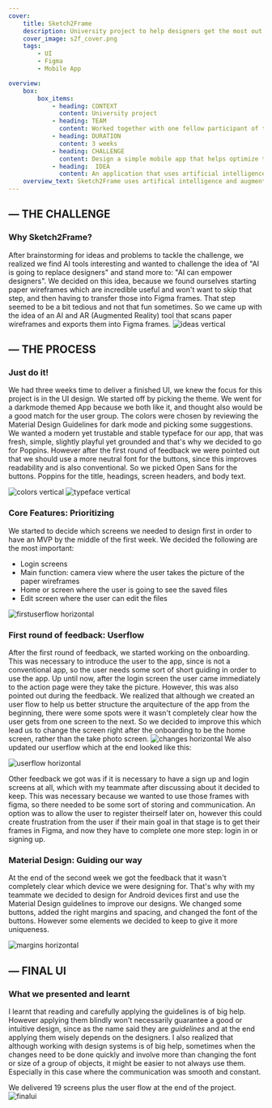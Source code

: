 ```yaml
---
cover:
    title: Sketch2Frame
    description: University project to help designers get the most out of their work. 
    cover_image: s2f_cover.png
    tags: 
        - UI 
        - Figma
        - Mobile App

overview: 
    box:
        box_items:  
            - heading: CONTEXT
              content: University project
            - heading: TEAM
              content: Worked together with one fellow participant of the course.
            - heading: DURATION
              content: 3 weeks
            - heading: CHALLENGE 
              content: Design a simple mobile app that helps optimize the work of the designers in some way as part of the course Interface Basics with Prof. Boris Müller
            - heading:  IDEA
              content: An application that uses artificial intelligence and augmented reality to transform paper wireframes into Figma frames.
    overview_text: Sketch2Frame uses artifical intelligence and augmented reality technologies to transform wireframes paper sketches into Figma frames.
---
```


## — THE CHALLENGE 

### Why Sketch2Frame? 

After brainstorming for ideas and problems to tackle the challenge, we realized we find AI tools interesting and wanted to challenge the idea of "AI is going to replace designers" and stand more to: "AI can empower designers". We decided on this idea, because we found ourselves starting paper wireframes which are incredible useful and won't want to skip that step, and then having to transfer those into Figma frames. That step seemed to be a bit tedious and not that fun sometimes. So we came up with the idea of an AI and AR (Augmented Reality) tool that scans paper wireframes and exports them into Figma frames. 
![ideas](/images/s2f_ideas.png) vertical

## — THE PROCESS 
### Just do it! 

We had three weeks time to deliver a finished UI, we knew the focus for this project is in the UI design. We started off by picking the theme. We went for a darkmode themed App because we both like it, and thought also would be a good match for the user group. The colors were chosen by reviewing the Material Design Guidelines for dark mode and picking some suggestions. We wanted a modern yet trustable and stable typeface for our app, that was fresh, simple, slightly playful yet grounded and that's why we decided to go for Poppins. However after the first round of feedback we were pointed out that we should use a more neutral font for the buttons, since this improves readability and is also conventional. So we picked Open Sans for the buttons. Poppins for the title, headings, screen headers, and body text.

![colors](/images/s2f_colors.png) vertical
![typeface](/images/s2f_typeface.png) vertical

### Core Features: Prioritizing

We started to decide which screens we needed to design first in order to have an MVP by the middle of the first week. We decided the following are the most important: 

- Login screens
- Main function: camera view where the user takes the picture of the paper wireframes
- Home or screen where the user is going to see the saved files 
- Edit screen where the user can edit the files

![firstuserflow](/images/s2f_userflowone.png) horizontal

### First round of feedback: Userflow

After the first round of feedback, we started working on the onboarding. This was necessary to introduce the user to the app, since is not a conventional app, so the user needs some sort of short guiding in order to use the app. Up until now, after the login screen the user came immediately to the action page were they take the picture. However, this was also pointed out during the feedback. We realized that although we created an user flow to help us better structure the arquitecture of the app from the beginning, there were some spots were it wasn't completely clear how the user gets from one screen to the next. So we decided to improve this which lead us to change the screen right after the onboarding to be the home screen, rather than the take photo screen.
![changes](/images/s2f_changes.png) horizontal
We also updated our userflow which at the end looked like this: 

![userflow](/images/s2f_userflow.png) horizontal

Other feedback we got was if it is necessary to have a sign up and login screens at all, which with my teammate after discussing about it decided to keep. This was necessary because we wanted to use those frames with figma, so there needed to be some sort of storing and communication. An option was to allow the user to register theirself later on, however this could create frustration from the user if their main goal in that stage is to get their frames in Figma, and now they have to complete one more step: login in or signing up. 

### Material Design: Guiding our way 

At the end of the second week we got the feedback that it wasn't completely clear which device we were designing for. That's why with my teammate we decided to design for Android devices first and use the Material Design guidelines to improve our designs. We changed some buttons, added the right margins and spacing, and changed the font of the buttons. However some elements we decided to keep to give it more uniqueness.

![margins](/images/s2f_margins.png) horizontal


## — FINAL UI

### What we presented and learnt 

I learnt that reading and carefully applying the guidelines is of big help. However applying them blindly won't necessarily guarantee a good or intuitive design, since as the name said they are *guidelines* and at the end applying them wisely depends on the designers. I also realized that although working with design systems is of big help, sometimes when the changes need to be done quickly and involve more than changing the font or size of a group of objects, it might be easier to not always use them. Especially in this case where the communication was smooth and constant. 

We delivered 19 screens plus the user flow at the end of the project. 
![finalui]()

